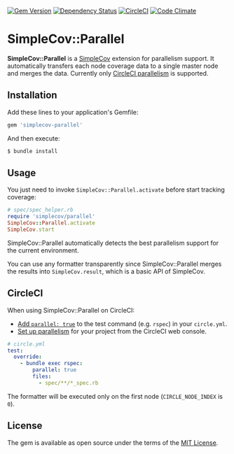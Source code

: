 [![Gem Version](http://img.shields.io/gem/v/simplecov-parallel.svg?style=flat)](http://badge.fury.io/rb/simplecov-parallel)
[![Dependency Status](http://img.shields.io/gemnasium/increments/simplecov-parallel.svg?style=flat)](https://gemnasium.com/increments/simplecov-parallel)
[![CircleCI](https://circleci.com/gh/increments/simplecov-parallel.svg?style=shield)](https://circleci.com/gh/increments/simplecov-parallel)
[![Code Climate](https://img.shields.io/codeclimate/github/increments/simplecov-parallel.svg?style=flat)](https://codeclimate.com/github/increments/simplecov-parallel)

# SimpleCov::Parallel

**SimpleCov::Parallel** is a [SimpleCov](https://github.com/colszowka/simplecov) extension for parallelism support.
It automatically transfers each node coverage data to a single master node and merges the data.
Currently only [CircleCI parallelism](https://circleci.com/docs/parallelism/) is supported.

## Installation

Add these lines to your application's Gemfile:

```ruby
gem 'simplecov-parallel'
```

And then execute:

```bash
$ bundle install
```

## Usage

You just need to invoke `SimpleCov::Parallel.activate` before start tracking coverage:

```ruby
# spec/spec_helper.rb
require 'simplecov/parallel'
SimpleCov::Parallel.activate
SimpleCov.start
```

SimpleCov::Parallel automatically detects the best parallelism support for the current environment.

You can use any formatter transparently
since SimpleCov::Parallel merges the results into `SimpleCov.result`,
which is a basic API of SimpleCov.

## CircleCI

When using SimpleCov::Parallel on CircleCI:

* [Add `parallel: true`](https://circleci.com/docs/parallel-manual-setup/)
  to the test command (e.g. `rspec`) in your `circle.yml`.
* [Set up parallelism](https://circleci.com/docs/setting-up-parallelism/)
  for your project from the CircleCI web console.

```yaml
# circle.yml
test:
  override:
    - bundle exec rspec:
        parallel: true
        files:
          - spec/**/*_spec.rb
```

The formatter will be executed only on the first node (`CIRCLE_NODE_INDEX` is `0`).

## License

The gem is available as open source under the terms of the [MIT License](http://opensource.org/licenses/MIT).
